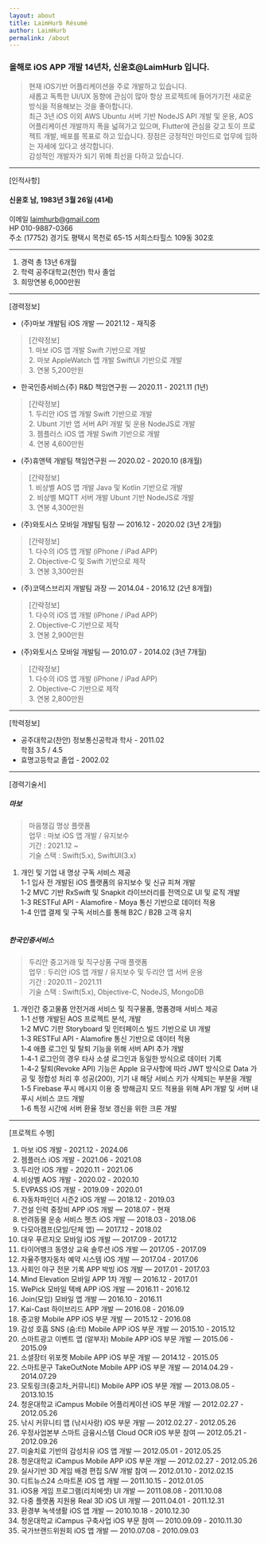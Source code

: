 ```yaml
---
layout: about
title: LaimHurb Résumé
author: LaimHurb
permalink: /about
---
```


### 올해로 iOS APP 개발 14년차, 신윤호@LaimHurb 입니다.

> 현재 iOS기반 어플리케이션을 주로 개발하고 있습니다. <br>새롭고 독특한 UI/UX 동향에 관심이 많아 항상 프로젝트에 들어가기전 새로운 방식을 적용해보는 것을 좋아합니다.<br>
> 최근 3년 iOS 이외 AWS Ubuntu 서버 기반 NodeJS API 개발 및 운용, AOS 어플리케이션 개발까지 폭을 넓혀가고 있으며, Flutter에 관심을 갖고 토이 프로젝트 개발, 배포를 목표로 하고 있습니다.
> 장점은 긍정적인 마인드로 업무에 임하는 자세에 있다고 생각합니다. <br>감성적인 개발자가 되기 위해 최선을 다하고 있습니다.<br>

---

[인적사항]
#### 신윤호 남, 1983년 3월 26일 (41세)
이메일 laimhurb@gmail.com<br>
HP 010-9887-0366<br>
주소 (17752) 경기도 평택시 목천로 65-15 서희스타힐스 109동 302호

---

1. 경력 총 13년 6개월
2. 학력 공주대학교(천안) 학사 졸업
3. 희망연봉 6,000만원

---

[경력정보]<br>
* (주)마보 개발팀 iOS 개발 — 2021.12 - 재직중
> [간략정보]<br> 1. 마보 iOS 앱 개발 Swift 기반으로 개발<br>2. 마보 AppleWatch 앱 개발 SwiftUI 기반으로 개발<br>3. 연봉 5,200만원
* 한국인증서비스(주) R&D 책임연구원 — 2020.11 - 2021.11 (1년)
> [간략정보]<br> 1. 두리안 iOS 앱 개발 Swift 기반으로 개발<br>2. Ubunt 기반 앱 서버 API 개발 및 운용 NodeJS로 개발<br>3. 젬플러스 iOS 앱 개발 Swift 기반으로 개발<br>4. 연봉 4,600만원
* (주)휴앤텍 개발팀 책임연구원 — 2020.02 - 2020.10 (8개월)
> [간략정보]<br> 1. 비상벨 AOS 앱 개발 Java 및 Kotlin 기반으로 개발<br>2. 비상벨 MQTT 서버 개발 Ubunt 기반 NodeJS로 개발<br>3. 연봉 4,300만원
* (주)와토시스 모바일 개발팀 팀장 — 2016.12 - 2020.02 (3년 2개월)
> [간략정보]<br> 1. 다수의 iOS 앱 개발 (iPhone / iPad APP)<br>2. Objective-C 및 Swift 기반으로 제작<br>3. 연봉 3,300만원
* (주)코덱스브리지 개발팀 과장 — 2014.04 - 2016.12 (2년 8개월)
> [간략정보]<br> 1. 다수의 iOS 앱 개발 (iPhone / iPad APP)<br>2. Objective-C 기반으로 제작<br>3. 연봉 2,900만원
* (주)와토시스 모바일 개발팀 — 2010.07 - 2014.02 (3년 7개월)
> [간략정보]<br> 1. 다수의 iOS 앱 개발 (iPhone / iPad APP)<br>2. Objective-C 기반으로 제작<br>3. 연봉 2,800만원

---

[학력정보]<br>
* 공주대학교(찬안) 정보통신공학과 학사 - 2011.02<br>
 학점 3.5 / 4.5
* 효명고등학교 졸업 - 2002.02

---

[경력기술서]<br>
##### 마보
> 마음챙김 명상 플랫폼<br>
업무 : 마보 iOS 앱 개발 / 유지보수<br>
기간 : 2021.12 ~ <br>
기술 스택 : Swift(5.x), SwiftUI(3.x)

1. 개인 및 기업 내 명상 구독 서비스 제공<br>
1-1 입사 전 개발된 iOS 플랫폼의 유지보수 및 신규 피쳐 개발<br>
1-2 MVC 기반 RxSwift 및 Snapkit 라이브러리를 전역으로 UI 및 로직 개발<br>
1-3 RESTFul API - Alamofire - Moya 통신 기반으로 데이터 적용<br>
1-4 인앱 결제 및 구독 서비스를 통해 B2C / B2B 고객 유치<br><br>

##### 한국인증서비스
> 두리안 중고거래 및 직구상품 구매 플랫폼<br>
업무 : 두리안 iOS 앱 개발 / 유지보수 및 두리안 앱 서버 운용<br>
기간 : 2020.11 - 2021.11 <br>
기술 스택 : Swift(5.x), Objective-C, NodeJS, MongoDB

1. 개인간 중고물품 안전거래 서비스 및 직구물품, 명품경매 서비스 제공<br>
1-1 선행 개발된 AOS 프로젝트 분석, 개발<br>
1-2 MVC 기판 Storyboard 및 인터페이스 빌드 기반으로 UI 개발<br>
1-3 RESTFul API - Alamofire 통신 기반으로 데이터 적용<br>
1-4 애플 로그인 및 탈퇴 기능을 위해 서버 API 추가 개발 <br> 
 1-4-1 로그인의 경우 타사 소셜 로그인과 동일한 방식으로 데이터 기록<br>
 1-4-2 탈퇴(Revoke API) 기능은 Apple 요구사항에 따라 JWT 방식으로 Data 가공 및 정합성 처리 후 성공(200), 기기 내 해당 서비스 키가 삭제되는 부분을 개발 <br>
1-5 Firebase 푸시 메시지 이용 중 방해금지 모드 적용을 위해 API 개발 및 서버 내 푸시 서비스 코드 개발<br>
1-6 특정 시간에 서버 환율 정보 갱신을 위한 크론 개발<br>

---

[프로젝트 수행]
1. 마보 iOS 개발 - 2021.12 - 2024.06<br>
2. 젬플러스 iOS 개발 - 2021.06 - 2021.08<br>
3. 두리안 iOS 개발 - 2020.11 - 2021.06<br>
4. 비상벨 AOS 개발 - 2020.02 - 2020.10<br>
5. EVPASS iOS 개발 - 2019.09 - 2020.01<br>
6. 자동차파인더 시즌2 iOS 개발 — 2018.12 - 2019.03<br>
7. 건설 인력 중장비 APP iOS 개발 — 2018.07 - 현재 <br>
8. 반려동물 운송 서비스 펫츠 iOS 개발 — 2018.03 - 2018.06 <br>
9. 다모아캠프(모임/단체 앱) — 2017.12 - 2018.02 <br>
10. 대우 푸르지오 모바일 iOS 개발 — 2017.09 - 2017.12 <br>
11. 타이어뱅크 동영상 교육 솔루션 iOS 개발 — 2017.05 - 2017.09 <br>
12. 자율주행자동차 예약 시스템 iOS 개발 — 2017.04 - 2017.06 <br>
13. 사회인 야구 전문 기록 APP 박빙 iOS 개발 — 2017.01 - 2017.03 <br>
14. Mind Elevation 모바일 APP 1차 개발 — 2016.12 - 2017.01 <br> 
15. WePick 모바일 택배 APP iOS 개발 — 2016.11 - 2016.12<br>
16. Join(모임) 모바일 앱 개발 — 2016.10 - 2016.11 <br>
17. Kai-Cast 하이브리드 APP 개발 — 2016.08 - 2016.09 <br>
18. 중고왕 Mobile APP iOS 부문 개발 — 2015.12 - 2016.08 <br>
19. 감성 호흡 SNS (숨:터) Mobile APP iOS 부문 개발 — 2015.10 - 2015.12 <br>
20. 스마트광고 이벤트 앱 (알부자) Mobile APP iOS 부문 개발 — 2015.06 - 2015.09 <br>
21. 소셜장터 위포켓 Mobile APP iOS 부문 개발 — 2014.12 - 2015.05 <br>
22. 스마트문구 TakeOutNote Mobile APP iOS 부문 개발 — 2014.04.29 - 2014.07.29 <br>
23. 모토링크(중고차_커뮤니티) Mobile APP iOS 부문 개발 — 2013.08.05 - 2013.10.15 <br>
24. 청운대학교 iCampus Mobile 어플리케이션 iOS 부문 개발 — 2012.02.27 - 2012.05.26 <br>
25. 낚시 커뮤니티 앱 (낚시사랑) iOS 부문 개발 — 2012.02.27 - 2012.05.26 <br>
26. 우정사업본부 스마트 금융시스템 Cloud OCR iOS 부문 참여 — 2012.05.21 - 2012.09.26 <br>
27. 미술치료 기반의 감성치유 iOS 앱 개발 — 2012.05.01 - 2012.05.25 <br>
28. 청운대학교 iCampus Mobile APP iOS 부문 개발 — 2012.02.27 - 2012.05.26 <br>
29. 실사기반 3D 게임 배경 편집 S/W  개발 참여 — 2012.01.10 - 2012.02.15 <br>
30. 디트뉴스24 스마트폰 iOS 앱 개발 — 2011.10.15 - 2012.01.05 <br>
31. iOS용 게임 프로그램(리치에셋) UI 개발 — 2011.08.08 - 2011.10.08 <br>
32. 다중 플랫폼 지원용 Real 3D iOS UI 개발 — 2011.04.01 - 2011.12.31 <br>
33. 환경부 녹색생활 iOS 앱 개발 — 2010.10.18 - 2010.12.30 <br>
34. 청운대학교 iCampus 구축사업 iOS 부문 참여 — 2010.09.09 - 2010.11.30 <br>
35. 국가브랜드위원회 iOS 앱 개발 — 2010.07.08 - 2010.09.03 <br>




























